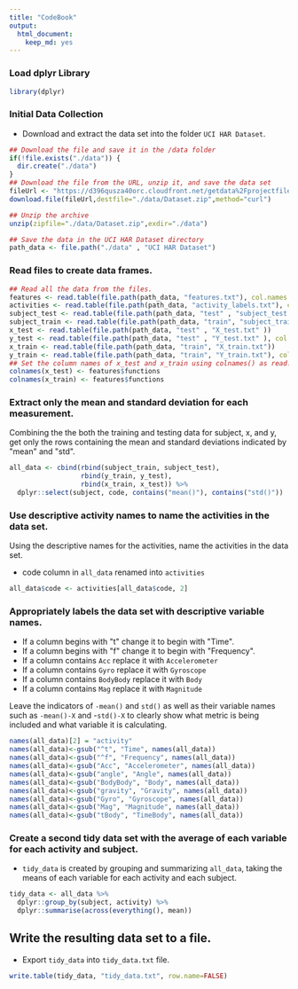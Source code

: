 ```yaml
---
title: "CodeBook"
output: 
  html_document: 
    keep_md: yes
---
```




### Load dplyr Library

```r
library(dplyr)
```

### Initial Data Collection
* Download and extract the data set into the folder `UCI HAR Dataset`.

```r
## Download the file and save it in the /data folder
if(!file.exists("./data")) {
  dir.create("./data")
}
## Download the file from the URL, unzip it, and save the data set
fileUrl <- "https://d396qusza40orc.cloudfront.net/getdata%2Fprojectfiles%2FUCI%20HAR%20Dataset.zip"
download.file(fileUrl,destfile="./data/Dataset.zip",method="curl")

## Unzip the archive
unzip(zipfile="./data/Dataset.zip",exdir="./data")

## Save the data in the UCI HAR Dataset directory
path_data <- file.path("./data" , "UCI HAR Dataset")
```

### Read files to create data frames.


```r
## Read all the data from the files. 
features <- read.table(file.path(path_data, "features.txt"), col.names = c("n","functions"))
activities <- read.table(file.path(path_data, "activity_labels.txt"), col.names = c("code", "activity"))
subject_test <- read.table(file.path(path_data, "test" , "subject_test.txt"), col.names = "subject")
subject_train <- read.table(file.path(path_data, "train", "subject_train.txt"), col.names = "subject")
x_test <- read.table(file.path(path_data, "test" , "X_test.txt" ))
y_test <- read.table(file.path(path_data, "test" , "Y_test.txt" ), col.names = "code")
x_train <- read.table(file.path(path_data, "train", "X_train.txt"))
y_train <- read.table(file.path(path_data, "train", "Y_train.txt"), col.names = "code")
## Set the column names of x_test and x_train using colnames() as read.table replaced parenthesis with periods.
colnames(x_test) <- features$functions
colnames(x_train) <- features$functions
```

### Extract only the mean and standard deviation for each measurement.

Combining the the both the training and testing data for subject, x, and y, get only the rows containing the mean and standard deviations indicated by "mean" and "std".

```r
all_data <- cbind(rbind(subject_train, subject_test),
                  rbind(y_train, y_test),
                  rbind(x_train, x_test)) %>% 
  dplyr::select(subject, code, contains("mean()"), contains("std()"))
```

### Use descriptive activity names to name the activities in the data set.

Using the descriptive names for the activities, name the activities in the data set.
* code column in `all_data` renamed into `activities`

```r
all_data$code <- activities[all_data$code, 2]
```

### Appropriately labels the data set with descriptive variable names.

* If a column begins with "t" change it to begin with "Time".
* If a column begins with "f" change it to begin with "Frequency".
* If a column contains `Acc` replace it with `Accelerometer`
* If a column contains `Gyro` replace it with `Gyroscope`
* If a column contains `BodyBody` replace it with `Body`
* If a column contains `Mag` replace it with `Magnitude`

Leave the indicators of `-mean()` and `std()` as well as their variable names such as `-mean()-X` and -`std()-X` to clearly show what metric is being included and what variable it is calculating.


```r
names(all_data)[2] = "activity"
names(all_data)<-gsub("^t", "Time", names(all_data))
names(all_data)<-gsub("^f", "Frequency", names(all_data))
names(all_data)<-gsub("Acc", "Accelerometer", names(all_data))
names(all_data)<-gsub("angle", "Angle", names(all_data))
names(all_data)<-gsub("BodyBody", "Body", names(all_data))
names(all_data)<-gsub("gravity", "Gravity", names(all_data))
names(all_data)<-gsub("Gyro", "Gyroscope", names(all_data))
names(all_data)<-gsub("Mag", "Magnitude", names(all_data))
names(all_data)<-gsub("tBody", "TimeBody", names(all_data))
```

### Create a second tidy data set with the average of each variable for each activity and subject.
* `tidy_data` is created by grouping and summarizing `all_data`, taking the means of each variable for each activity and each subject.

```r
tidy_data <- all_data %>%
  dplyr::group_by(subject, activity) %>%
  dplyr::summarise(across(everything(), mean))
```

## Write the resulting data set to a file.
* Export `tidy_data` into `tidy_data.txt` file.

```r
write.table(tidy_data, "tidy_data.txt", row.name=FALSE)
```

